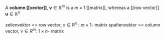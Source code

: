 
A **column [[vector]]**, $\mathbf{v} \in \mathbb R^m$ is a $m\times 1$ [[matrix]], whereas a [[row vector]] $\mathbf{u} \in \mathbb R^n$


zeilenvektor ==  row vector, $\mathrm{v \in R^n}$ : $m \times 1$- matrix
spaltenvektor == column vector, $\mathrm{v} \in R^m$: $1 \times n$- matrix

